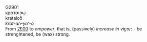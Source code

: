 <body>
  <p>G2901<br>  κραταιόω  <br> krataioō  <br><i>krat-ah-yo‘-o </i><br>From <a href="g2900.htm">2900</a>  to <i>empower</i>, that is, (passively) <i>increase</i> <i>in</i> <i>vigor:</i> - be strenghtened, be (wax) strong.<br></p>
 </body>